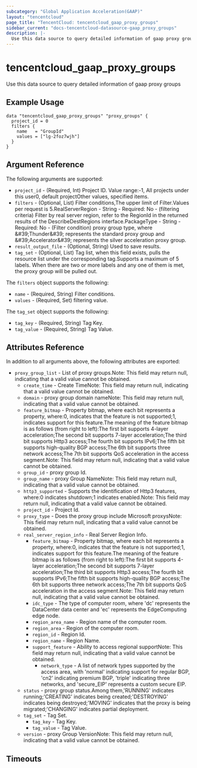 ```yaml
---
subcategory: "Global Application Acceleration(GAAP)"
layout: "tencentcloud"
page_title: "TencentCloud: tencentcloud_gaap_proxy_groups"
sidebar_current: "docs-tencentcloud-datasource-gaap_proxy_groups"
description: |-
  Use this data source to query detailed information of gaap proxy groups
---
```


# tencentcloud_gaap_proxy_groups

Use this data source to query detailed information of gaap proxy groups

## Example Usage

```hcl
data "tencentcloud_gaap_proxy_groups" "proxy_groups" {
  project_id = 0
  filters {
    name   = "GroupId"
    values = ["lg-2foz7wjh"]
  }
}
```

## Argument Reference

The following arguments are supported:

* `project_id` - (Required, Int) Project ID. Value range:-1, All projects under this user0, default projectOther values, specified items.
* `filters` - (Optional, List) Filter conditions,The upper limit of Filter.Values per request is 5.RealServerRegion - String - Required: No - (filtering criteria) Filter by real server region, refer to the RegionId in the returned results of the DescribeDestRegions interface.PackageType - String - Required: No - (Filter condition) proxy group type, where &amp;#39;Thunder&amp;#39; represents the standard proxy group and &amp;#39;Accelerator&amp;#39; represents the silver acceleration proxy group.
* `result_output_file` - (Optional, String) Used to save results.
* `tag_set` - (Optional, List) Tag list, when this field exists, pulls the resource list under the corresponding tag.Supports a maximum of 5 labels. When there are two or more labels and any one of them is met, the proxy group will be pulled out.

The `filters` object supports the following:

* `name` - (Required, String) Filter conditions.
* `values` - (Required, Set) filtering value.

The `tag_set` object supports the following:

* `tag_key` - (Required, String) Tag Key.
* `tag_value` - (Required, String) Tag Value.

## Attributes Reference

In addition to all arguments above, the following attributes are exported:

* `proxy_group_list` - List of proxy groups.Note: This field may return null, indicating that a valid value cannot be obtained.
  * `create_time` - Create TimeNote: This field may return null, indicating that a valid value cannot be obtained.
  * `domain` - proxy group domain nameNote: This field may return null, indicating that a valid value cannot be obtained.
  * `feature_bitmap` - Property bitmap, where each bit represents a property, where:0, indicates that the feature is not supported;1, indicates support for this feature.The meaning of the feature bitmap is as follows (from right to left):The first bit supports 4-layer acceleration;The second bit supports 7-layer acceleration;The third bit supports Http3 access;The fourth bit supports IPv6;The fifth bit supports high-quality BGP access;The 6th bit supports three network access;The 7th bit supports QoS acceleration in the access segment.Note: This field may return null, indicating that a valid value cannot be obtained.
  * `group_id` - proxy group Id.
  * `group_name` - proxy Group NameNote: This field may return null, indicating that a valid value cannot be obtained.
  * `http3_supported` - Supports the identification of Http3 features, where:0 indicates shutdown;1 indicates enabled.Note: This field may return null, indicating that a valid value cannot be obtained.
  * `project_id` - Project Id.
  * `proxy_type` - Does the proxy group include Microsoft proxysNote: This field may return null, indicating that a valid value cannot be obtained.
  * `real_server_region_info` - Real Server Region Info.
    * `feature_bitmap` - Property bitmap, where each bit represents a property, where:0, indicates that the feature is not supported;1, indicates support for this feature.The meaning of the feature bitmap is as follows (from right to left):The first bit supports 4-layer acceleration;The second bit supports 7-layer acceleration;The third bit supports Http3 access;The fourth bit supports IPv6;The fifth bit supports high-quality BGP access;The 6th bit supports three network access;The 7th bit supports QoS acceleration in the access segment.Note: This field may return null, indicating that a valid value cannot be obtained.
    * `idc_type` - The type of computer room, where &#39;dc&#39; represents the DataCenter data center and &#39;ec&#39; represents the EdgeComputing edge node.
    * `region_area_name` - Region name of the computer room.
    * `region_area` - Region of the computer room.
    * `region_id` - Region Id.
    * `region_name` - Region Name.
    * `support_feature` - Ability to access regional supportNote: This field may return null, indicating that a valid value cannot be obtained.
      * `network_type` - A list of network types supported by the access area, with &#39;normal&#39; indicating support for regular BGP, &#39;cn2&#39; indicating premium BGP, &#39;triple&#39; indicating three networks, and &#39;secure_EIP&#39; represents a custom secure EIP.
  * `status` - proxy group status.Among them,&#39;RUNNING&#39; indicates running;&#39;CREATING&#39; indicates being created;&#39;DESTROYING&#39; indicates being destroyed;&#39;MOVING&#39; indicates that the proxy is being migrated;&#39;CHANGING&#39; indicates partial deployment.
  * `tag_set` - Tag Set.
    * `tag_key` - Tag Key.
    * `tag_value` - Tag Value.
  * `version` - proxy Group VersionNote: This field may return null, indicating that a valid value cannot be obtained.


## Timeouts

<no value>


